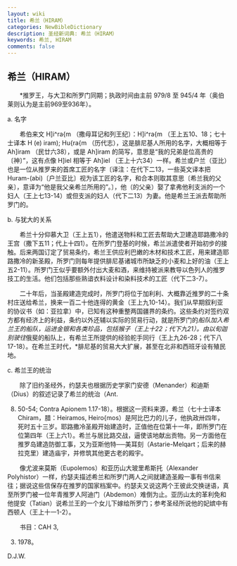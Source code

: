 ```yaml
---
layout: wiki
title: 希兰（HIRAM）
categories: NewBibleDictionary
description: 圣经新词典: 希兰（HIRAM）
keywords: 希兰, HIRAM
comments: false
---
```


## 希兰（HIRAM）

　　*推罗王，与大卫和所罗门同期；执政时间由主前 979/8 至 945/4 年（奥伯莱则认为是主前969至936年）。

a. 名字

　　希伯来文 H]i^ra{m （撒母耳记和列王纪）：H]i^ra{m （王上五10、18；七十士译本 H (e) iram); Hu{ra{m （历代志），这是腓尼基人所用的名字，大概相等于 Ah]iram （民廿六38），或是 Ah]iram 的简写，意思是“我的兄弟是位高贵的〔神〕”，这有点像 H]iel 相等于 Ah]iel （王上十六34）一样。希兰或户兰（亚比）也是一位从推罗来的首席工匠的名字〔译注：在代下二13，一些英文译本把 Huram-(abi)〔户兰亚比〕视为该工匠的名字，和合本则取其意思〔希兰我的父亲〕，意译为“他是我父亲希兰所用的”。〕，他（的父亲）娶了拿弗他利支派的一个妇人（王上七13-14）或但支派的妇人（代下二13）为妻。他是希兰王派去帮助所罗门的。

b. 与犹大的关系

　　希兰十分仰慕大卫（王上五1），他遣送物料和工匠去帮助大卫建造耶路撒冷的王宫（撒下五11；代上十四1）。在所罗门登基的时候，希兰派遣使者开始初步的接触。后来两国订定了贸易条约，希兰王供应利巴嫩的木材和技术工匠，用来建造耶路撒冷的新圣殿，所罗门则每年提供腓尼基诸城市所缺乏的小麦和上好的油（王上五2-11）。所罗门王似乎要额外付出大麦和酒，来维持被派来教导以色列人的推罗技工的生活。他们包括那些熟谙衣料设计和染料技术的工匠（代下二3-7）。

　　二十年后，当圣殿建造完成时，所罗门将位于加利利、大概靠近推罗的二十条村庄送给希兰，换来一百二十他连得的黄金（王上九10-14）。我们从早期叙利亚的协议书（如：亚拉拿）中，已知有这种重整两国疆界的条约。这些条约对签约双方都有经济上的利益，条约以外还辅以实际的贸易行动，就是所罗门的*船队加入希兰王的船队，运进金银和各类珍品，包括猴子（王上十22；代下九21）。由以旬迦别驶往*俄斐的船队上，有希兰王所提供的经验舵手同行（王上九26-28；代下八17-18）。在希兰王时代，*腓尼基的贸易大大扩展，甚至在北非和西班牙设有殖民地。

c. 希兰王的统治

　　除了旧约圣经外，约瑟夫也根据历史学家门安德（Menander）和迪斯（Dius）的叙述记录了希兰的统治（Ant.

8. 50-54; Contra Apionem 1.17-18）。根据这一资料来源，希兰（七十士译本 Chiram，腊：Heiramos, Heiro{mos）是阿比巴力的儿子，他执政卅四年，死时五十三岁。耶路撒冷圣殿开始建造时，正值他在位第十一年，即所罗门在位第四年（王上六1）。希兰与居比路交战，逼使该地献出贡物。另一方面他在推罗岛建造防御工事，又为亚斯他特──美耳刻（Astarie-Melqart；后来的赫拉克里）建造庙宇，并修筑其他更古老的殿宇。

　　像尤波来莫斯（Eupolemos）和亚历山大玻里希斯托（Alexander Polyhistor）一样，约瑟夫描述希兰和所罗门两人之间就建造圣殿一事有书信来往；据说这些信保存在推罗的国家档案中。约瑟夫又说这两个王彼此交换谜语，真至所罗门被一位年青推罗人阿迪门（Abdemon）难倒为止。亚历山太的革利免和他提安（Tatian）说希兰王的一个女儿下嫁给所罗门；参考圣经所说他的妃嫔中有西顿人（王上十一1-2）。

　　书目：CAH 3,

3. 1978。

D.J.W.








